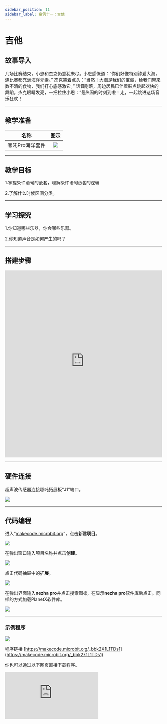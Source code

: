 ```yaml
---
sidebar_position: 11
sidebar_label: 案例十一：吉他
---
```


# 吉他
## 故事导入

几场比赛结束，小恩和杰克仍意犹未尽。小恩感慨道：“你们好像特别钟爱大海，连比赛都充满海洋元素。” 杰克笑着点头：“当然！大海是我们的宝藏，给我们带来数不清的食物，我们打心底感激它。” 话音刚落，周边居民已伴着鼓点跳起欢快的舞蹈。杰克眼睛发亮，一把拉住小恩：“最热闹的时刻到啦！走，一起跳进这场音乐狂欢！

--- 

## 教学准备

|     名称     |            图示            |
| :----------: | :--------------------------: |
|   哪吒Pro海洋套件  |   ![](https://wiki-media-ef.oss-cn-hongkong.aliyuncs.com/docs/microbit/building-blocks/nezha-pro-ocean-kit/nezha-pro-ocean-kit-products-introduction-002.png.png)  |

--- 
## 教学目标 

1.掌握条件语句的嵌套，理解条件语句嵌套的逻辑

2.了解什么时候区间分类。


--- 

## 学习探究

1.你知道哪些乐器，你会哪些乐器。

2.你知道声音是如何产生的吗？

--- 
## 搭建步骤

<embed src="https://wiki-media-ef.oss-cn-hongkong.aliyuncs.com/docs/microbit/building-blocks/nezha-pro-ocean-kit/setup-diagram/case11/nezha-pro-ocean-kit-step-11-1.png.pdf" type="application/pdf" width="100%" height="600px" />

--- 

## 硬件连接

超声波传感器连接哪吒拓展板“J1”端口。

![](https://wiki-media-ef.oss-cn-hongkong.aliyuncs.com/docs/microbit/building-blocks/nezha-pro-ocean-kit/setup-diagram/case11/nezha-pro-ocean-kit-step-11-3.png.png)

--- 
## 代码编程

进入“[makecode.microbit.org](https://makecode.microbit.org)”，点击**新建项目**。

![](https://wiki-media-ef.oss-cn-hongkong.aliyuncs.com/docs/microbit/building-blocks/microbit-space-science-kit/images/microbit-space-science-kit-case01-07.png)

在弹出窗口输入项目名称并点击**创建**。

![](https://wiki-media-ef.oss-cn-hongkong.aliyuncs.com/docs/microbit/building-blocks/microbit-space-science-kit/images/microbit-space-science-kit-case01-11.png)

点击代码抽屉中的**扩展**。

![](https://wiki-media-ef.oss-cn-hongkong.aliyuncs.com/docs/microbit/building-blocks/microbit-space-science-kit/images/microbit-space-science-kit-case01-09.png)

在弹出界面输入**nezha pro**并点击搜索图标，在显示**nezha pro**软件库后点击。同样的方式加载PlanetX软件库。

![](https://wiki-media-ef.oss-cn-hongkong.aliyuncs.com/docs/microbit/building-blocks/microbit-space-science-kit/images/microbit-space-science-kit-case01-10.png)

---
### 示例程序

![](https://wiki-media-ef.oss-cn-hongkong.aliyuncs.com/docs/microbit/building-blocks/nezha-pro-ocean-kit/setup-diagram/case11/nezha-pro-ocean-kit-step-11-2.png.png)

程序链接
[https://makecode.microbit.org/_bbk2X1L1TDs1](https://makecode.microbit.org/_bbk2X1L1TDs1)

你也可以通过以下网页直接下载程序。

<div
    style={{
        position: 'relative',
        paddingBottom: '60%',
        overflow: 'hidden',
    }}
>
    <iframe
        src="https://makecode.microbit.org/_bbk2X1L1TDs1"
        frameborder="0"
        sandbox="allow-popups allow-forms allow-scripts allow-same-origin"
        style={{
            position: 'absolute',
            width: '100%',
            height: '100%',
        }}
    />
</div>

---
### 下载程序

使用 USB 线连接 PC 和 micro:bit V2。

![](https://wiki-media-ef.oss-cn-hongkong.aliyuncs.com/docs/microbit/building-blocks/microbit-space-science-kit/images/microbit-space-science-kit-manual03.gif)

连接成功后，电脑上会识别出一个名为 MICROBIT 的盘符。

![](https://wiki-media-ef.oss-cn-hongkong.aliyuncs.com/docs/microbit/building-blocks/microbit-space-science-kit/images/microbit-space-science-kit-manual06.png)

点击左下角的![](https://wiki-media-ef.oss-cn-hongkong.aliyuncs.com/docs/microbit/building-blocks/microbit-space-science-kit/images/microbit-space-science-kit-manual07.png)，选择**Connect Device**。

![](https://wiki-media-ef.oss-cn-hongkong.aliyuncs.com/docs/microbit/building-blocks/microbit-space-science-kit/images/microbit-space-science-kit-manual11.png)

点击![](https://wiki-media-ef.oss-cn-hongkong.aliyuncs.com/docs/microbit/building-blocks/microbit-space-science-kit/images/microbit-space-science-kit-manual08.png)。

![](https://wiki-media-ef.oss-cn-hongkong.aliyuncs.com/docs/microbit/building-blocks/microbit-space-science-kit/images/microbit-space-science-kit-manual12.png)

点击![](https://wiki-media-ef.oss-cn-hongkong.aliyuncs.com/docs/microbit/building-blocks/microbit-space-science-kit/images/microbit-space-science-kit-manual09.png)。

![](https://wiki-media-ef.oss-cn-hongkong.aliyuncs.com/docs/microbit/building-blocks/microbit-space-science-kit/images/microbit-space-science-kit-manual13.png)

在弹出窗口选择 **BBC micro:bit CMSIS-DAP**，然后选择**连接**，至此，我们的 micro:bit 就已经连接成功。

![](https://wiki-media-ef.oss-cn-hongkong.aliyuncs.com/docs/microbit/building-blocks/microbit-space-science-kit/images/microbit-space-science-kit-manual14.png)

点击**下载程序**

![](https://wiki-media-ef.oss-cn-hongkong.aliyuncs.com/docs/microbit/building-blocks/microbit-space-science-kit/images/microbit-space-science-kit-manual10.png)

---
## 案例演示
当按键A按下时，如果超声波传感器检测距离9~10区间播放铃声Middle C；

超声波传感器检测距离11 ~ 12区间播放铃声Middle D；

超声波传感器检测距离13 ~ 14区间播放铃声Middle E；

超声波传感器检测距离15 ~ 16区间播放铃声Middle F；

超声波传感器检测距离17 ~ 18区间播放铃声Middle G；

超声波传感器检测距离19 ~ 20区间播放铃声Middle A；

超声波传感器检测距离20 ~ 21区间播放铃声Middle B。



**图片**

---
## 扩展知识

### 吉他的起源与发展

吉他是一种深受人们喜爱的弹拨乐器，以下将从其起源与发展、种类、构造、演奏技巧等方面进行详细介绍：

### 起源与发展

起源说法：关于吉他的起源，一种说法是起源于古希腊的吉他拉，后演变成维卫拉琴流行于欧洲；另一种说法是起源于古埃及的琉特琴，由阿拉伯人传入西班牙。

发展历程：14 世纪以前，摩尔人将吉他带到西班牙，早期有八弦、十弦、十二弦等类型。十六世纪西班牙人发明五弦吉他，1790 年增加一根低音弦后正式命名为吉他。

18 世纪后期，琴体加大，音柱改为扇形排列，记谱改进为五线谱，吉他进入鼎盛时期。19 世纪中叶，因钢琴、管弦乐等发展，吉他进入第二次衰退期。十九世纪后期，吉他在演奏技巧、制作工艺方面日渐成熟，进入第二个高峰时期。二十世纪，发明电吉他，吉他开始向多元化发展。

### 种类

古典吉他：也被称为西班牙吉他，指板扁平且略宽，指板上由弦枕到琴柄与琴箱结合处是 12 品格，音箱较厚，有 19 个音品，装有三根尼龙琴弦和三根金属缠弦，音色高雅，常用于独奏，在弗拉明哥音乐以及爵士音乐中也有应用。

民谣吉他：指板较细、指板与音箱连接处是 14 品格，音箱较大，棱角呈方形，面板上有护板，使用钢弦，音色清脆明亮，音量大于古典吉他，金属感较重，琴尾有背带扣，演奏形式自由，常用于伴奏与弹唱。

电吉他：指板很窄，使用磁性钢丝弦，琴体是实心的，无共鸣箱，使用磁性拾音器，根据弦振动到电声转换的原理用扬声器发声，常用于摇滚、流行、布鲁斯等音乐风格，作为独奏乐器较为理想。

匹克吉他：又称为爵士吉他，琴颈比较长，指板有微小的弧度，使用钢丝弦，共鸣箱比古典吉他小且薄，面板和背板呈弧形，面板中间无圆孔，两侧各开一个 f 形孔，右手采用拨片弹拨，常用于主奏、伴奏和低音弹奏民间音乐。

弗拉门哥吉他：琴身较大，琴身的底板和横板使用柏木和依托斯木，卷轴使用像小提琴旋钮般的木制品，各弦定音稍低，在奏强音时弦会打在指板上，发出特殊音色，演奏时需敲打面板。

### 演奏技巧

#### 右手技巧
拨弦：包括手指拨弦和拨片拨弦。手指拨弦音色柔和、细腻，能够演奏出丰富的和声与旋律；拨片拨弦则音色明亮、清脆，适合演奏节奏明快的音乐。
扫弦：用手指或拨片快速地从低音弦向高音弦或从高音弦向低音弦划过，产生丰富的和声效果，常用于节奏型的演奏。

#### 左手技巧
按弦：通过左手手指在指板上按下不同的位置，改变琴弦的振动长度，从而产生不同的音高，要求手指按弦准确、有力，且不影响其他琴弦的发声。
滑音：左手手指在琴弦上从一个位置滑动到另一个位置，产生连贯的音高变化，使音乐更加流畅、富有表现力。
揉弦：左手手指在按弦的基础上，通过轻微地晃动手指，使琴弦的音高产生微小的波动，给音色增添温暖、柔和的效果。
